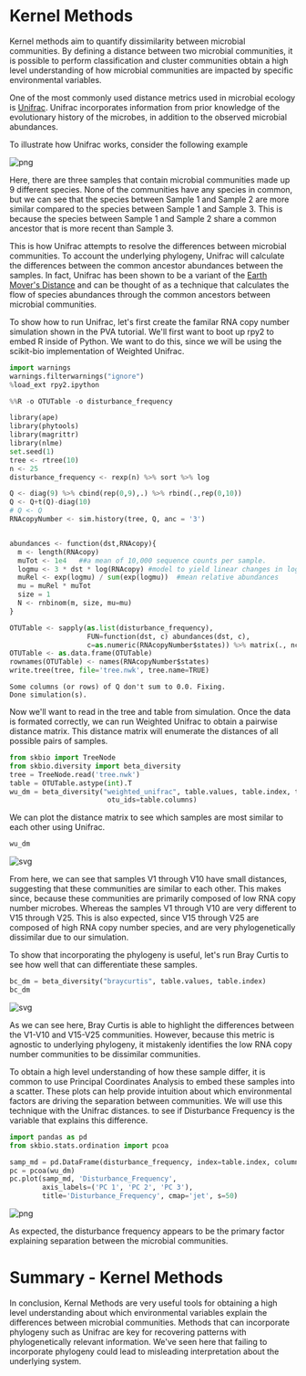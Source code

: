 
# Kernel Methods

Kernel methods aim to quantify dissimilarity between microbial communities.  By defining a distance between two microbial communities, it is possible to perform classification and cluster communities obtain a high level understanding of how microbial communities are impacted by specific environmental variables.

One of the most commonly used distance metrics used in microbial ecology is [Unifrac](http://aem.asm.org/content/71/12/8228.short).  Unifrac incorporates information from prior knowledge of the evolutionary history of the microbes, in addition to the observed microbial abundances.

To illustrate how Unifrac works, consider the following example

![png](unifrac.jpg)

Here, there are three samples that contain microbial communities made up 9 different species. None of the communities have any species in common, but we can see that the species between Sample 1 and Sample 2 are more similar compared to the species between Sample 1 and Sample 3.  This is because the species between Sample 1 and Sample 2 share a common ancestor that is more recent than Sample 3.  

This is how Unifrac attempts to resolve the differences between microbial communities.  To account the underlying phylogeny, Unifrac will calculate the differences between the common ancestor abundances between the samples. In fact, Unifrac has been shown to be a variant of the [Earth Mover's Distance](https://en.wikipedia.org/wiki/Earth_mover%27s_distance) and can be thought of as a technique that calculates the flow of species abundances through the common ancestors between microbial communities.

To show how to run Unifrac, let's first create the familar RNA copy number simulation shown in the PVA tutorial.  We'll first want to boot up rpy2 to embed R inside of Python.  We want to do this, since we will be using the scikit-bio implementation of Weighted Unifrac.


```python
import warnings
warnings.filterwarnings("ignore")
%load_ext rpy2.ipython
```


```python
%%R -o OTUTable -o disturbance_frequency

library(ape)
library(phytools)
library(magrittr)
library(nlme)
set.seed(1)
tree <- rtree(10)
n <- 25
disturbance_frequency <- rexp(n) %>% sort %>% log

Q <- diag(9) %>% cbind(rep(0,9),.) %>% rbind(.,rep(0,10)) 
Q <- Q+t(Q)-diag(10)
# Q <- Q
RNAcopyNumber <- sim.history(tree, Q, anc = '3')


abundances <- function(dst,RNAcopy){
  m <- length(RNAcopy)
  muTot <- 1e4   ##a mean of 10,000 sequence counts per sample.
  logmu <- 3 * dst * log(RNAcopy) #model to yield linear changes in log-ratios
  muRel <- exp(logmu) / sum(exp(logmu))  #mean relative abundances 
  mu = muRel * muTot
  size = 1
  N <- rnbinom(m, size, mu=mu)
}

OTUTable <- sapply(as.list(disturbance_frequency),
                   FUN=function(dst, c) abundances(dst, c),
                   c=as.numeric(RNAcopyNumber$states)) %>% matrix(., ncol=n, byrow=F)
OTUTable <- as.data.frame(OTUTable)
rownames(OTUTable) <- names(RNAcopyNumber$states)
write.tree(tree, file='tree.nwk', tree.name=TRUE)
```


    Some columns (or rows) of Q don't sum to 0.0. Fixing.
    Done simulation(s).



Now we'll want to read in the tree and table from simulation.  Once the data is formated correctly, we can run Weighted Unifrac to obtain a pairwise distance matrix.  This distance matrix will enumerate the distances of all possible pairs of samples.


```python
from skbio import TreeNode
from skbio.diversity import beta_diversity
tree = TreeNode.read('tree.nwk')
table = OTUTable.astype(int).T
wu_dm = beta_diversity("weighted_unifrac", table.values, table.index, tree=tree,
                        otu_ids=table.columns)
```

We can plot the distance matrix to see which samples are most similar to each other using Unifrac.


```python
wu_dm
```




![svg](output_8_0.svg)



From here, we can see that samples V1 through V10 have small distances, suggesting that these communities are similar to each other.  This makes since, because these communities are primarily composed of low RNA copy number microbes.  Whereas the samples V1 through V10 are very different to V15 through V25.  This is also expected, since V15 through V25 are composed of high RNA copy number species, and are very phylogenetically dissimilar due to our simulation.

To show that incorporating the phylogeny is useful, let's run Bray Curtis to see how well that can differentiate these samples.


```python
bc_dm = beta_diversity("braycurtis", table.values, table.index)
bc_dm
```




![svg](output_10_0.svg)



As we can see here, Bray Curtis is able to highlight the differences between the V1-V10 and V15-V25 communities.  However, because this metric is agnostic to underlying phylogeny, it mistakenly identifies the low RNA copy number communities to be dissimilar communities.

To obtain a high level understanding of how these sample differ, it is common to use Principal Coordinates Analysis to embed these samples into a scatter.  These plots can help provide intuition about which environmental factors are driving the separation between communities.  We will use this technique with the Unifrac distances. to see if Disturbance Frequency is the variable that explains this difference.


```python
import pandas as pd
from skbio.stats.ordination import pcoa

samp_md = pd.DataFrame(disturbance_frequency, index=table.index, columns=['Disturbance_Frequency'])
pc = pcoa(wu_dm)
pc.plot(samp_md, 'Disturbance_Frequency',
        axis_labels=('PC 1', 'PC 2', 'PC 3'),
        title='Disturbance_Frequency', cmap='jet', s=50)
```




![png](output_13_0.png)



As expected, the disturbance frequency appears to be the primary factor explaining separation between the microbial communities.

# Summary - Kernel Methods

In conclusion, Kernal Methods are very useful tools for obtaining a high level understanding about which environmental variables explain the differences between microbial communities.  Methods that can incorporate phylogeny such as Unifrac are key for recovering patterns with phylogenetically relevant information.  We've seen here that failing to incorporate phylogeny could lead to misleading interpretation about the underlying system.  
